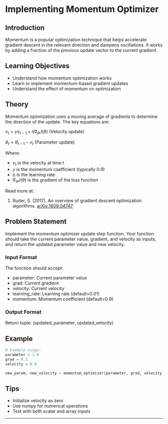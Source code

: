 # Implementing Momentum Optimizer

## Introduction
Momentum is a popular optimization technique that helps accelerate gradient descent in the relevant direction and dampens oscillations. It works by adding a fraction of the previous update vector to the current gradient.

## Learning Objectives
- Understand how momentum optimization works
- Learn to implement momentum-based gradient updates
- Understand the effect of momentum on optimization

## Theory
Momentum optimization uses a moving average of gradients to determine the direction of the update. The key equations are:

$v_t = \gamma v_{t-1} + \eta \nabla_\theta J(\theta)$ (Velocity update)

$\theta_t = \theta_{t-1} - v_t$ (Parameter update)

Where:
- $v_t$ is the velocity at time t
- $\gamma$ is the momentum coefficient (typically 0.9)
- $\eta$ is the learning rate
- $\nabla_\theta J(\theta)$ is the gradient of the loss function

Read more at:

1. Ruder, S. (2017). An overview of gradient descent optimization algorithms. [arXiv:1609.04747](https://arxiv.org/pdf/1609.04747)


## Problem Statement
Implement the momentum optimizer update step function. Your function should take the current parameter value, gradient, and velocity as inputs, and return the updated parameter value and new velocity.

### Input Format
The function should accept:
- parameter: Current parameter value
- grad: Current gradient
- velocity: Current velocity
- learning_rate: Learning rate (default=0.01)
- momentum: Momentum coefficient (default=0.9)

### Output Format
Return tuple: (updated_parameter, updated_velocity)

## Example
```python
# Example usage:
parameter = 1.0
grad = 0.1
velocity = 0.0

new_param, new_velocity = momentum_optimizer(parameter, grad, velocity)
```

## Tips
- Initialize velocity as zero
- Use numpy for numerical operations
- Test with both scalar and array inputs

---
